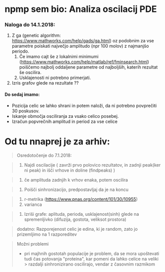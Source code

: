 # npmp sem bio: Analiza oscilacij PDE

### Naloga do 14.1.2018:

1. Z ga (genetic algorithm: https://www.mathworks.com/help/gads/ga.html) oz podobnim za vse parametre poiskati največjo amplitudo (npr 100 molov) z najmanjšo periodo.
    1. Če imamo cajt še z lokalnimi minimumi (https://www.mathworks.com/help/matlab/ref/fminsearch.html) poiščemo najbolj oddaljene parametre od najboljših, katerih rezultat še oscilira.
    1. Usklajenosti ni potrebno primerjati.
1.  Izris grafov glede na rezultate ??

#### Do sedaj imamo:

- Pozicija celic se lahko shrani in potem naloži, da ni potrebno povprečiti 30 poskusov.
- Iskanje območja osciliranja za vsako celico posebej.
- Izračun popvrečnih amplitud in period za vse celice

# Od tu nnaprej je za arhiv:

> Osredotočenje do 7.1.2018:

> 1. Najdi oscilacije ( zavrži prvo polovico rezultatov, in zadnji peak(ker ni peak) in išči vrhove in doline (findpeaks) )
    
>    1. če amplituda zadnjih k vrhov enaka, potem oscilira

> 1. Poišči sinhronizacijo, predpostavljaj da je na koncu
    
 >   1. r-metrika (https://www.pnas.org/content/101/30/10955)
 >   1. varianca

> 1. Izriši grafe:
 >   aplituda, perioda, usklajenost(sinh) glede na spremenljivko (difuzija, gostota, veliksot prostora)

> dodatno: Razporejenost celic je edina, ki je random, zato jo prizemljimo na 1 razporeditev

>  Možni problemi
> * pri majhnih gostotah populacije je problem, da se mora upoštevati tudi čas potovanja "proteina", kar pomeni da lahko celice na veliki > razdalji sinhronizirano oscilirajo, vendar z časovnim razmikom
